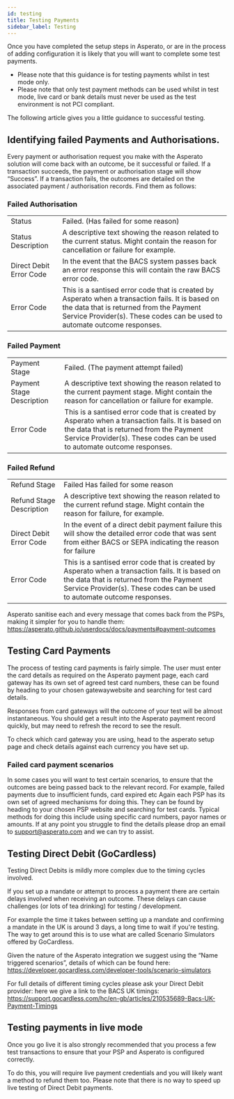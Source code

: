 ```yaml
---
id: testing
title: Testing Payments
sidebar_label: Testing
---
```


Once you have completed the setup steps in Asperato, or are in the process of adding configuration it is likely that you will want to complete some test payments. 
 
 - Please note that this guidance is for testing payments whilst in test mode only. 
 - Please note that only test payment methods can be used whilst in test mode,  live card or bank details must never be used as the test environment is not PCI compliant.
 
The following article gives you a little guidance to successful testing.
 
## Identifying failed Payments and Authorisations.
Every payment  or authorisation request you make with the Asperato solution will come back with an outcome, be it successful or failed. If a transaction succeeds, the payment or authorisation stage will show “Success”. If a transaction fails, the outcomes are detailed on the associated payment / authorisation records.  Find them as follows: 
 
### Failed Authorisation

<table>
<tr>
<td>Status</td>
<td>Failed. (Has failed for some reason)</td>
</tr>
<tr>
<td>Status Description</td>
<td>A descriptive text showing the reason related to the current status. Might contain the reason for cancellation or failure for example.</td>
</tr>
<tr>
<td>Direct Debit Error Code</td>
<td>In the event that the BACS system passes back an error response this will contain the raw BACS error code.</td>
</tr>
<tr>
<td>Error Code</td>
<td>This is a santised error code that is created by Asperato when a transaction fails. It is based on the data that is returned from the Payment Service Provider(s). These codes can be used to automate outcome responses. </td>
</tr>
</table>
 
### Failed Payment

<table>
<tr>
<td>Payment Stage</td>
<td>Failed. (The payment attempt failed)</td>
</tr>
<tr>
<td>Payment Stage Description</td>
<td>A descriptive text showing the reason related to the current payment stage. Might contain the reason for cancellation or failure for example.</td>
</tr>
<tr>
<td>Error Code</td>
<td>This is a santised error code that is created by Asperato when a transaction fails. It is based on the data that is returned from the Payment Service Provider(s). These codes can be used to automate outcome responses. </td>
</tr>
</table>
 
### Failed Refund
 
<table>
<tr>
<td>Refund Stage</td>
<td>Failed Has failed for some reason</td>
</tr>
<tr>
<td>Refund Stage Description</td>
<td>A descriptive text showing the reason related to the current refund stage. Might contain the reason for failure, for example.</td>
</tr>
<tr>
<td>Direct Debit Error Code</td>
<td>In the event of a direct debit payment failure this will show the detailed error code that was sent from either BACS or SEPA indicating the reason for failure</td>
</tr>
<tr>
<td>Error Code</td>
<td>This is a santised error code that is created by Asperato when a transaction fails. It is based on the data that is returned from the Payment Service Provider(s). These codes can be used to automate outcome responses. </td>
</tr>
</table>
 
Asperato sanitise each and every message that comes back from the PSPs,  making it simpler for you to handle them:
https://asperato.github.io/userdocs/docs/payments#payment-outcomes
 
## Testing Card Payments
The process of testing card payments is fairly simple.  The user must enter the card details as required on the Asperato payment page,  each card gateway has its own set of agreed test card numbers, these can be found by heading to your chosen gatewaywebsite and searching for test card details.
 
Responses from card gateways will the outcome of your test will be almost instantaneous. You should get a result into the Asperato payment record quickly, but may need to refresh the record to see the result.
 
To check which card gateway you are using, head to the asperato setup page and check details against each currency you have set up.
 
### Failed card payment scenarios 
In some cases you will want to test certain scenarios,  to ensure that the outcomes are being passed back to the relevant record. For example, failed payments due to insufficient funds,  card expired etc  Again each PSP has its own set of agreed mechanisms for doing this. They can be found by heading to your chosen PSP website and searching for test cards.  Typical methods for doing this include using specific card numbers, payor names or amounts. If at any point you struggle to find the details please drop an email to support@asperato.com and we can try to assist.
 
## Testing Direct Debit (GoCardless)
 
Testing Direct Debits is mildly more complex due to the timing cycles involved. 
 
If you set up a  mandate or attempt to process a payment there are certain delays involved when receiving an outcome.  These delays can cause challenges (or lots of tea drinking) for testing / development.
 
For example the time it takes between setting up a mandate and confirming a mandate in the UK is around 3 days,  a long time to wait if you're testing.  The way to get around this is to use what are called Scenario Simulators offered by GoCardless.
 
Given the nature of the Asperato integration we suggest using the “Name triggered scenarios”, details of which can be found here:
https://developer.gocardless.com/developer-tools/scenario-simulators
 
For full details of different timing cycles please ask your Direct Debit provider: here we give a link to the BACS UK timings: https://support.gocardless.com/hc/en-gb/articles/210535689-Bacs-UK-Payment-Timings
 
## Testing payments in live mode
Once you go live it is also strongly recommended that you process a few test transactions to ensure that your PSP and Asperato is configured correctly. 
 
To do this, you will require live payment credentials and you will likely want a method to refund them too.  Please note that there is no way to speed up live testing of Direct Debit payments.
